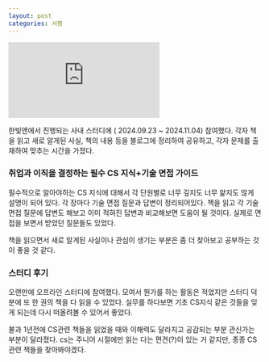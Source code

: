 ```yaml
---
layout: post
categories: 서평
---
```


![이것이 취업을 위한 컴퓨터과학이다](https://www.hanbit.co.kr/store/books/look.php?p_code=B3079890360)

한빛앤에서 진행되는 사내 스터디에 ( 2024.09.23 ~ 2024.11.04) 참여했다. 각자 책을 읽고 새로 알게된 사실, 책의 내용 등을 블로그에 정리하여 공유하고, 각자 문제를 출재하여 맞추는 시간을 가졌다. 

### 취업과 이직을 결정하는 필수 CS 지식+기술 면접 가이드

필수적으로 알아야하는 CS 지식에 대해서 각 단원별로 너무 깊지도 너무 얉지도 않게 설명이 되어 있다. 각 장마다 기술 면접 질문과 답변이 정리되어있다. 책을 읽고 각 기술 면접 질문에 답변도 해보고 이미 적혀진 답변과 비교해보면 도움이 될 것이다. 실제로 면접을 보면서 받았던 질문들도 있었다. 

책을 읽으면서 새로 알게된 사실이나 관심이 생기는 부분은 좀 더 찾아보고 공부하는 것이 좋을 것 같다. 

### 스터디 후기

오랜만에 오프라인 스터디에 참여했다. 모여서 뭔가를 하는 활동은 적었지만 스터디 덕분에 또 한 권의 책을 다 읽을 수 있었다. 실무를 하다보면 기초 CS지식 같은 것들을 잊게 되는데 다시 떠올려볼 수 있어서 좋았다. 

불과 1년전에 CS관련 책들을 읽었을 때와 이해력도 달라지고 공감되는 부분 관신가는 부분이 달라졌다. cs는 주니어 시절에만 읽는 다는 편견(?)이 있는 거 같지만, 종종 CS 관련 책들을 찾아봐야겠다. 

